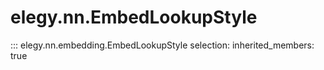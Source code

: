 
# elegy.nn.EmbedLookupStyle
::: elegy.nn.embedding.EmbedLookupStyle
    selection:
        inherited_members: true
